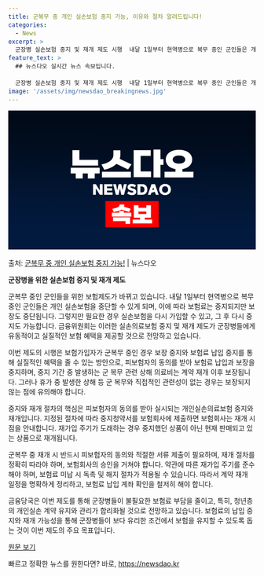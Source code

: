 ```yaml
---
title: 군복무 중 개인 실손보험 중지 가능, 이유와 절차 알려드립니다!
categories:
  - News
excerpt: >
  군장병 실손보험 중지 및 재개 제도 시행  내달 1일부터 현역병으로 복무 중인 군인들은 개인실손보험을 중단할…
feature_text: >
  ## 뉴스다오 실시간 뉴스 속보입니다.

  군장병 실손보험 중지 및 재개 제도 시행  내달 1일부터 현역병으로 복무 중인 군인들은 개인실손보험을 중단할…
image: '/assets/img/newsdao_breakingnews.jpg'
---
```


![뉴스다오 속보](/assets/img/newsdao_breakingnews.jpg)

<p>출처: <a href="https://newsdao.kr/4247" rel="dofollow">군복무 중 개인 실손보험 중지 가능!</a> | 뉴스다오</p>

**군장병을 위한 실손보험 중지 및 재개 제도**

군복무 중인 군인들을 위한 보험제도가 바뀌고 있습니다. 내달 1일부터 현역병으로 복무 중인 군인들은 개인 실손보험을 중단할 수 있게 되며, 이에 따라 보험료는 중지되지만 보장도 중단됩니다. 그렇지만 필요한 경우 실손보험을 다시 가입할 수 있고, 그 후 다시 중지도 가능합니다. 금융위원회는 이러한 실손의료보험 중지 및 재개 제도가 군장병들에게 유동적이고 실질적인 보험 혜택을 제공할 것으로 전망하고 있습니다.

이번 제도의 시행은 보험가입자가 군복무 중인 경우 보장 중지와 보험료 납입 중지를 통해 실질적인 혜택을 줄 수 있는 방안으로, 피보험자의 동의를 받아 보험료 납입과 보장을 중지하며, 중지 기간 중 발생하는 군 복무 관련 상해 의료비는 계약 재개 이후 보장됩니다. 그러나 휴가 중 발생한 상해 등 군 복무와 직접적인 관련성이 없는 경우는 보장되지 않는 점에 유의해야 합니다.

중지와 재개 절차의 핵심은 피보험자의 동의를 받아 실시되는 개인실손의료보험 중지와 재개입니다. 지정된 절차에 따라 중지청약서를 보험회사에 제출하면 보험회사는 재개 시점을 안내합니다. 재가입 주기가 도래하는 경우 중지했던 상품이 아닌 현재 판매되고 있는 상품으로 재개됩니다.

군복무 중 재개 시 반드시 피보험자의 동의와 적절한 서류 제출이 필요하며, 재개 절차를 정확히 따라야 하며, 보험회사의 승인을 거쳐야 합니다. 약관에 따른 재가입 주기를 준수해야 하며, 보험료 미납 시 독촉 및 해지 절차가 적용될 수 있습니다. 따라서 계약 재개 일정을 명확하게 정리하고, 보험료 납입 계좌 확인을 철저히 해야 합니다.

금융당국은 이번 제도를 통해 군장병들이 불필요한 보험료 부담을 줄이고, 특히, 청년층의 개인실손 계약 유지와 관리가 합리화될 것으로 전망하고 있습니다. 보험료의 납입 중지와 재개 가능성을 통해 군장병들이 보다 유리한 조건에서 보험을 유지할 수 있도록 돕는 것이 이번 제도의 주요 목표입니다.

[원문 보기](https://newsdao.kr/4247) 

빠르고 정확한 뉴스를 원한다면? 바로, <a href="https://newsdao.kr" rel="dofollow">https://newsdao.kr</a>


